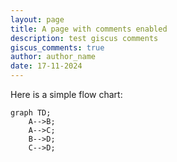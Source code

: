 ```yaml
---
layout: page
title: A page with comments enabled
description: test giscus comments
giscus_comments: true
author: author_name
date: 17-11-2024
---
```


Here is a simple flow chart:

```mermaid
graph TD;
    A-->B;
    A-->C;
    B-->D;
    C-->D;
```

<script type="module">
	import mermaid from 'https://cdn.jsdelivr.net/npm/mermaid@10/dist/mermaid.esm.min.mjs';
	mermaid.initialize({
		startOnLoad: true,
		theme: 'dark'
	});
</script>
